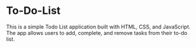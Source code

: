 # To-Do-List
This is a simple Todo List application built with HTML, CSS, and JavaScript. The app allows users to add, complete, and remove tasks from their to-do list.
